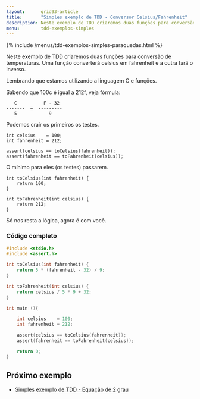 ```yaml
---
layout:      grid93-article
title:       "Simples exemplo de TDD - Conversor Celsius/Fahrenheit"
description: Neste exemplo de TDD criaremos duas funções para conversão de temperaturas. Uma função converterá celsius em fahrenheit e a outra fará o inverso.
menu:        tdd-exemplos-simples
---
```


{% include /menus/tdd-exemplos-simples-paraquedas.html %}

Neste exemplo de TDD criaremos duas funções para conversão de temperaturas. Uma função converterá celsius em fahrenheit 
e a outra fará o inverso.

Lembrando que estamos utilizando a linguagem C e funções.

Sabendo que 100c é igual a 212f, veja fórmula:

       C          F - 32
    -------  =  ---------
       5            9 
       

Podemos crair os primeiros os testes.

    int celsius    = 100;
    int fahrenheit = 212;

	assert(celsius == toCelsius(fahrenheit));
	assert(fahrenheit == toFahrenheit(celsius));

O mínimo para eles (os testes) passarem.

    int toCelsius(int fahrenheit) {
        return 100;
    }

    int toFahrenheit(int celsius) {
        return 212;
    }

Só nos resta a lógica, agora é com você.


### Código completo

```c
#include <stdio.h>
#include <assert.h>

int toCelsius(int fahrenheit) {
    return 5 * (fahrenheit - 32) / 9;
}

int toFahrenheit(int celsius) {
    return celsius / 5 * 9 + 32;
}

int main (){

    int celsius    = 100;
    int fahrenheit = 212;

    assert(celsius == toCelsius(fahrenheit));
    assert(fahrenheit == toFahrenheit(celsius));

    return 0;
}
```


Próximo exemplo
---

- [Simples exemplo de TDD - Equação de 2 grau](/tdd/exemplo-tdd-equacao-2grau/)
